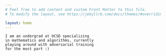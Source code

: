 ```yaml
---
# Feel free to add content and custom Front Matter to this file.
# To modify the layout, see https://jekyllrb.com/docs/themes/#overriding-theme-defaults

layout: home
---
```

    I am an undergrad at UCSD specializing
    in mathematics and algorithms, currently
    playing around with adversarial training
    for the most part :)
